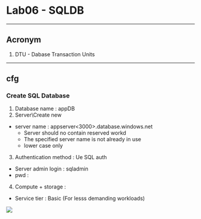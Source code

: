 # Lab06 - SQLDB

---

## Acronym
1. DTU - Dabase Transaction Units

---

## cfg
### Create SQL Database
1. Database name : appDB
2. Server\Create new
  * server name : appserver<3000>.database.windows.net 
    * Server should no contain reserved workd 
    * The specified server name is not already in use
    * lower case only
3. Authentication method : Ue SQL auth
  * Server admin login : sqladmin
  * pwd : <string>
4. Compute + storage : 
  * Service tier : Basic (For lesss demanding workloads)
  
[<img src="https://i.imgur.com/HX5BUpe.png">](https://i.imgur.com/HX5BUpe.png)
